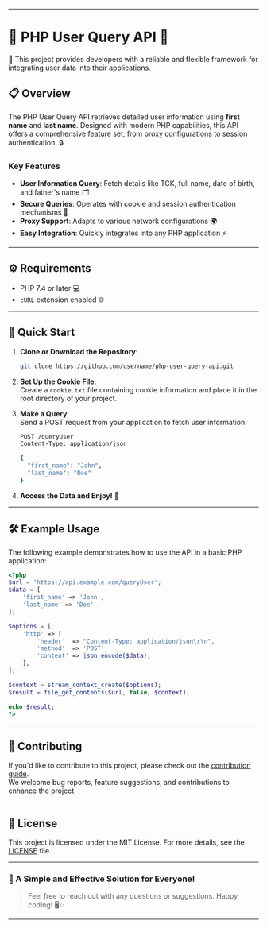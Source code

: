 

---

# 🌟 PHP User Query API 🌟  

🚀 This project provides developers with a reliable and flexible framework for integrating user data into their applications.  

## 📋 Overview  

The PHP User Query API retrieves detailed user information using **first name** and **last name**. Designed with modern PHP capabilities, this API offers a comprehensive feature set, from proxy configurations to session authentication. 🔒  

### Key Features  
- **User Information Query**: Fetch details like TCK, full name, date of birth, and father's name 🗂️  
- **Secure Queries**: Operates with cookie and session authentication mechanisms 🔑  
- **Proxy Support**: Adapts to various network configurations 🌍  
- **Easy Integration**: Quickly integrates into any PHP application ⚡  

---

## ⚙️ Requirements  
- PHP 7.4 or later 💻  
- `cURL` extension enabled 🌐  

---

## 🚀 Quick Start  

1. **Clone or Download the Repository**:  
   ```bash
   git clone https://github.com/username/php-user-query-api.git
   ```  

2. **Set Up the Cookie File**:  
   Create a `cookie.txt` file containing cookie information and place it in the root directory of your project.  

3. **Make a Query**:  
   Send a POST request from your application to fetch user information:  
   ```bash
   POST /queryUser
   Content-Type: application/json

   {
     "first_name": "John",
     "last_name": "Doe"
   }
   ```  

4. **Access the Data and Enjoy!** 🎉  

---

## 🛠️ Example Usage  

The following example demonstrates how to use the API in a basic PHP application:  

```php
<?php
$url = 'https://api.example.com/queryUser';
$data = [
    'first_name' => 'John',
    'last_name' => 'Doe'
];

$options = [
    'http' => [
        'header'  => "Content-Type: application/json\r\n",
        'method'  => 'POST',
        'content' => json_encode($data),
    ],
];

$context = stream_context_create($options);
$result = file_get_contents($url, false, $context);

echo $result;
?>
```  

---

## 💬 Contributing  

If you'd like to contribute to this project, please check out the [contribution guide](CONTRIBUTING.md).  
We welcome bug reports, feature suggestions, and contributions to enhance the project.  

---

## 📝 License  

This project is licensed under the MIT License. For more details, see the [LICENSE](LICENSE) file.  

---

### 🌟 A Simple and Effective Solution for Everyone!  

> Feel free to reach out with any questions or suggestions. Happy coding! 🖥️✨  

---
